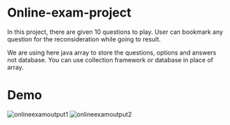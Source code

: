 # Online-exam-project
In this project, there are given 10 questions to play. User can bookmark any question for the reconsideration while going to result.

We are using here java array to store the questions, options and answers not database. You can use collection framework or database in place of array.
# Demo

![onlineexamoutput1](https://github.com/Mehakkkkk/Online-exam-project/assets/160263305/221136ee-60ca-42d5-a85e-8d39c6fbb1d5)
![onlineexamoutput2](https://github.com/Mehakkkkk/Online-exam-project/assets/160263305/a576c5e9-437e-44ed-b55d-8a977c411ab8)
